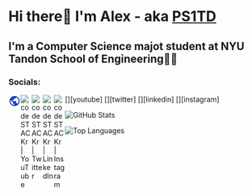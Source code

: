 # Hi there👋 I'm Alex - aka [PS1TD][website]

## I'm a Computer Science majot student at NYU Tandon School of Engineering👨‍💻

### Socials:

[<img align="left" alt="alexa.nder.pro" width="24px" src="https://raw.githubusercontent.com/PS1TD/PS1TD/master/site.svg" />][website]
[<img align="left" alt="codeSTACKr | YouTube" width="22px" src="https://cdn.jsdelivr.net/npm/simple-icons@v3/icons/youtube.svg" />][youtube]
[<img align="left" alt="codeSTACKr | Twitter" width="22px" src="https://cdn.jsdelivr.net/npm/simple-icons@v3/icons/twitter.svg" />][twitter]
[<img align="left" alt="codeSTACKr | LinkedIn" width="22px" src="https://cdn.jsdelivr.net/npm/simple-icons@v3/icons/linkedin.svg" />][linkedin]
[<img align="left" alt="codeSTACKr | Instagram" width="22px" src="https://cdn.jsdelivr.net/npm/simple-icons@v3/icons/instagram.svg" />][instagram]

![GitHub Stats](https://github-readme-stats.vercel.app/api?username=PS1TD&count_private=true&show_icons=true&theme=algolia&custom_title=My%20GitHub%20Stats)

![Top Languages](https://github-readme-stats.vercel.app/api/top-langs/?username=PS1TD&theme=algolia&langs_count=10&custom_title=My%20Most%20Used%20Languages)

[website]: https://alexa.nder.pro
